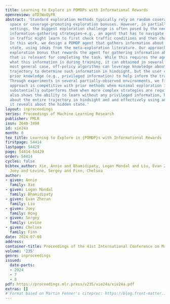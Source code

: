 ```yaml
---
title: Learning to Explore in POMDPs with Informational Rewards
openreview: oTD3WoQyFR
abstract: 'Standard exploration methods typically rely on random coverage of the state
  space or coverage-promoting exploration bonuses. However, in partially observed
  settings, the biggest exploration challenge is often posed by the need to discover
  information-gathering strategies—e.g., an agent that has to navigate to a location
  in traffic might learn to first check traffic conditions and then choose a route.
  In this work, we design a POMDP agent that gathers information about the hidden
  state, using ideas from the meta-exploration literature. Our approach provides an
  exploration bonus that rewards the agent for gathering information about the state
  that is relevant for completing the task. While this requires the agent to know
  what this information is during training, it can obtained in several ways: in the
  most general case, off-policy algorithms can leverage knowledge about the entire
  trajectory to determine such information in hindsight, but the user can also provide
  prior knowledge (e.g., privileged information) to help inform the training process.
  Through experiments in several partially-observed environments, we find that our
  approach is competitive with prior methods when minimal exploration is needed, but
  substantially outperforms them when more complex strategies are required. Our algorithm
  also shows the ability to learn without any privileged information, by reasoning
  about the entire trajectory in hindsight and and effectively using any information
  it reveals about the hidden state.'
layout: inproceedings
series: Proceedings of Machine Learning Research
publisher: PMLR
issn: 2640-3498
id: xie24a
month: 0
tex_title: Learning to Explore in {POMDP}s with Informational Rewards
firstpage: 54414
lastpage: 54429
page: 54414-54429
order: 54414
cycles: false
bibtex_author: Xie, Annie and Bhamidipaty, Logan Mondal and Liu, Evan Zheran and Hong,
  Joey and Levine, Sergey and Finn, Chelsea
author:
- given: Annie
  family: Xie
- given: Logan Mondal
  family: Bhamidipaty
- given: Evan Zheran
  family: Liu
- given: Joey
  family: Hong
- given: Sergey
  family: Levine
- given: Chelsea
  family: Finn
date: 2024-07-08
address:
container-title: Proceedings of the 41st International Conference on Machine Learning
volume: '235'
genre: inproceedings
issued:
  date-parts:
  - 2024
  - 7
  - 8
pdf: https://proceedings.mlr.press/v235/xie24a/xie24a.pdf
extras: []
# Format based on Martin Fenner's citeproc: https://blog.front-matter.io/posts/citeproc-yaml-for-bibliographies/
---
```

